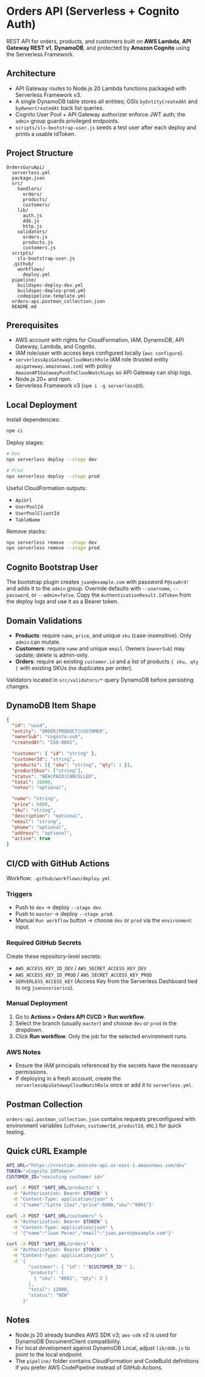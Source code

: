# Orders API (Serverless + Cognito Auth)

REST API for orders, products, and customers built on **AWS Lambda**, **API Gateway REST v1**, **DynamoDB**, and protected by **Amazon Cognito** using the Serverless Framework.

## Architecture
- API Gateway routes to Node.js 20 Lambda functions packaged with Serverless Framework v3.
- A single DynamoDB table stores all entities; GSIs `byEntityCreatedAt` and `byOwnerCreatedAt` back list queries.
- Cognito User Pool + API Gateway authorizer enforce JWT auth; the `admin` group guards privileged endpoints.
- `scripts/sls-bootstrap-user.js` seeds a test user after each deploy and prints a usable IdToken.

## Project Structure
```
OrdersGuruApi/
  serverless.yml
  package.json
  src/
    handlers/
      orders/
      products/
      customers/
    lib/
      auth.js
      ddb.js
      http.js
    validators/
      orders.js
      products.js
      customers.js
  scripts/
    sls-bootstrap-user.js
  .github/
    workflows/
      deploy.yml
  pipeline/
    buildspec-deploy-dev.yml
    buildspec-deploy-prod.yml
    codepipeline-template.yml
  orders-api.postman_collection.json
  README.md
```

## Prerequisites
- AWS account with rights for CloudFormation, IAM, DynamoDB, API Gateway, Lambda, and Cognito.
- IAM role/user with access keys configured locally (`aws configure`).
- `serverlessApiGatewayCloudWatchRole` IAM role (trusted entity `apigateway.amazonaws.com`) with policy `AmazonAPIGatewayPushToCloudWatchLogs` so API Gateway can ship logs.
- Node.js 20+ and npm.
- Serverless Framework v3 (`npm i -g serverless@3`).

## Local Deployment
Install dependencies:
```bash
npm ci
```

Deploy stages:
```bash
# Dev
npx serverless deploy --stage dev

# Prod
npx serverless deploy --stage prod
```

Useful CloudFormation outputs:
- `ApiUrl`
- `UserPoolId`
- `UserPoolClientId`
- `TableName`

Remove stacks:
```bash
npx serverless remove --stage dev
npx serverless remove --stage prod
```

## Cognito Bootstrap User
The bootstrap plugin creates `juan@example.com` with password `P@ssw0rd!` and adds it to the `admin` group. Override defaults with `--username`, `--password`, or `--admin=false`. Copy the `AuthenticationResult.IdToken` from the deploy logs and use it as a Bearer token.

## Domain Validations
- **Products**: require `name`, `price`, and unique `sku` (case-insensitive). Only `admin` can mutate.
- **Customers**: require `name` and unique `email`. Owners (`ownerSub`) may update; delete is admin-only.
- **Orders**: require an existing `customer.id` and a list of products `{ sku, qty }` with existing SKUs (no duplicates per order).

Validators located in `src/validators/*` query DynamoDB before persisting changes.

## DynamoDB Item Shape
```json
{
  "id": "uuid",
  "entity": "ORDER|PRODUCT|CUSTOMER",
  "ownerSub": "cognito-sub",
  "createdAt": "ISO-8601",

  "customer": { "id": "string" },
  "customerId": "string",
  "products": [{ "sku": "string", "qty": 1 }],
  "productSkus": ["string"],
  "status": "NEW|PAID|CANCELLED",
  "total": 16000,
  "notes": "optional",

  "name": "string",
  "price": 6000,
  "sku": "string",
  "description": "optional",
  "email": "string",
  "phone": "optional",
  "address": "optional",
  "active": true
}
```

## CI/CD with GitHub Actions
Workflow: `.github/workflows/deploy.yml`

### Triggers
- Push to `dev` -> deploy `--stage dev`.
- Push to `master` -> deploy `--stage prod`.
- Manual `Run workflow` button -> choose `dev` or `prod` via the `environment` input.

### Required GitHub Secrets
Create these repository-level secrets:
- `AWS_ACCESS_KEY_ID_DEV` / `AWS_SECRET_ACCESS_KEY_DEV`
- `AWS_ACCESS_KEY_ID_PROD` / `AWS_SECRET_ACCESS_KEY_PROD`
- `SERVERLESS_ACCESS_KEY` (Access Key from the Serverless Dashboard tied to org `juanosoriorico`).


### Manual Deployment
1. Go to **Actions > Orders API CI/CD > Run workflow**.
2. Select the branch (usually `master`) and choose `dev` or `prod` in the dropdown.
3. Click **Run workflow**. Only the job for the selected environment runs.

### AWS Notes
- Ensure the IAM principals referenced by the secrets have the necessary permissions.
- If deploying in a fresh account, create the `serverlessApiGatewayCloudWatchRole` once or add it to `serverless.yml`.

## Postman Collection
`orders-api.postman_collection.json` contains requests preconfigured with environment variables (`idToken`, `customerId`, `productId`, etc.) for quick testing.

## Quick cURL Example
```bash
API_URL="https://<restid>.execute-api.us-east-1.amazonaws.com/dev"
TOKEN="<Cognito IdToken>"
CUSTOMER_ID="<existing customer id>"

curl -X POST "$API_URL/products" \
  -H "Authorization: Bearer $TOKEN" \
  -H "Content-Type: application/json" \
  -d '{"name":"Latte 12oz","price":6000,"sku":"0001"}'

curl -X POST "$API_URL/customers" \
  -H "Authorization: Bearer $TOKEN" \
  -H "Content-Type: application/json" \
  -d '{"name":"Juan Perez","email":"juan.perez@example.com"}'

curl -X POST "$API_URL/orders" \
  -H "Authorization: Bearer $TOKEN" \
  -H "Content-Type: application/json" \
  -d '{
        "customer": { "id": "'$CUSTOMER_ID'" },
        "products": [
          { "sku": "0001", "qty": 2 }
        ],
        "total": 12000,
        "status": "NEW"
      }'
```

## Notes
- Node.js 20 already bundles AWS SDK v3; `aws-sdk` v2 is used for DynamoDB DocumentClient compatibility.
- For local development against DynamoDB Local, adjust `lib/ddb.js` to point to the local endpoint.
- The `pipeline/` folder contains CloudFormation and CodeBuild definitions if you prefer AWS CodePipeline instead of GitHub Actions.
